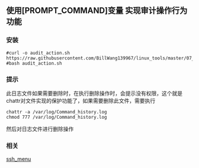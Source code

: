 ## 使用[PROMPT_COMMAND]变量 实现审计操作行为功能

### 安装
```
#curl -o audit_action.sh https://raw.githubusercontent.com/BillWang139967/linux_tools/master/07_audit_action/audit_action.sh
#bash audit_action.sh
```
### 提示

此日志文件如果需要删除时，在执行删除操作时，会提示没有权限，这个就是chattr对文件实现的保护功能了，如果需要删除此文件，需要执行

```
chattr -a /var/log/Command_history.log
chmod 777 /var/log/Command_history.log
```

然后对日志文件进行删除操作

### 相关

[ssh_menu](https://github.com/BillWang139967/shell_menu)
